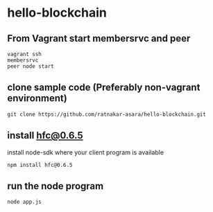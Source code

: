# hello-blockchain

## From Vagrant start membersrvc and peer
```
vagrant ssh
membersrvc
peer node start
```


## clone sample code (Preferably non-vagrant environment)
```
git clone https://github.com/ratnakar-asara/hello-blockchain.git
```

## install hfc@0.6.5
 install node-sdk where your client program is available 
 
`npm install hfc@0.6.5`

## run the node program

`node app.js`

